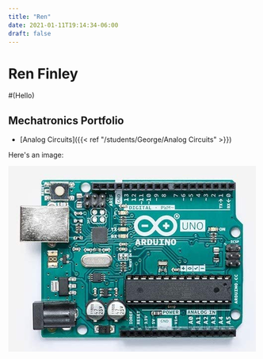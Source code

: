 ```yaml
---
title: "Ren"
date: 2021-01-11T19:14:34-06:00
draft: false
---
```


# Ren Finley
#(Hello)

## Mechatronics Portfolio
* [Analog Circuits]({{< ref "/students/George/Analog Circuits" >}})

Here's an image:

![image](images/arduino.jpg)